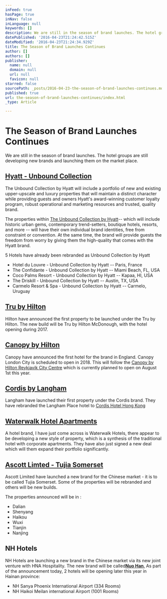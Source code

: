 ```yaml
---
inFeed: true
hasPage: true
inNav: false
inLanguage: null
keywords: []
description: We are still in the season of brand launches. The hotel groups are still developing new brands and launching them on the market place.
datePublished: '2016-04-23T21:24:42.515Z'
dateModified: '2016-04-23T21:24:34.929Z'
title: The Season of Brand Launches Continues
author: []
authors: []
publisher:
  name: null
  domain: null
  url: null
  favicon: null
starred: false
sourcePath: _posts/2016-04-23-the-season-of-brand-launches-continues.md
published: true
url: the-season-of-brand-launches-continues/index.html
_type: Article

---
```

# The Season of Brand Launches Continues

We are still in the season of brand launches. The hotel groups are still developing new brands and launching them on the market place.

## [Hyatt - Unbound Collection][0]

The Unbound Collection by Hyatt will include a portfolio of new and existing upper-upscale and luxury properties that will maintain a distinct character while providing guests and owners Hyatt's award-winning customer loyalty program, robust operational and marketing resources and trusted, quality brand.

The properties within [The Unbound Collection by Hyatt][1]-- which will include historic urban gems, contemporary trend-setters, boutique hotels, resorts, and more -- will have their own individual brand identities, free from constraint or convention. At the same time, the brand will provide guests the freedom from worry by giving them the high-quality that comes with the Hyatt brand.

5 Hotels have already been rebranded as Unbound Collection by Hyatt

* Hotel du Louvre - Unbound Collection by Hyatt -- Paris, France
* The Confidante - Unbound Collection by Hyatt -- Miami Beach, FL, USA
* Coco Palms Resort - Unbound Collection by Hyatt -- Kapaa, HI, USA
* The Driskill - Unbound Collection by Hyatt -- Austin, TX, USA
* Carmelo Resort & Spa - Unbound Collection by Hyatt -- Carmelo, Uruguay

## [Tru by Hilton][2]

Hilton have announced the first property to be launched under the Tru by Hilton. The new build will be Tru by Hilton McDonough, with the hotel opening during 2017\.

## [Canopy by Hilton][3]

Canopy have announced the first hotel for the brand in England. Canopy London City is scheduled to open in 2018\. This will follow the [Canopy by Hilton Reykjavik City Centre][4] which is currently planned to open on August 1st this year.

## [Cordis by Langham][5]

Langham have launched their first property under the Cordis brand. They have rebranded the Langham Place hotel to [Cordis Hotel Hong Kong][5]

## [Waterwalk Hotel Apartments][6]

A hotel brand, I have just come across is Waterwalk Hotels, there appear to be developing a new style of property, which is a synthesis of the traditional hotel with corporate apartments. They have also just signed a new deal which will them expand their portfolio significantly.

## [Ascott Limted - Tujia Somerset][7]

Ascott Limited have launched a new brand for the Chinese market - it is to be called Tujia Somerset. Some of the properties will be rebranded and others will be new builds.

The properties announced will be in :

* Dalian
* Shenyang
* Haikou
* Wuxi
* Tianjin
* Nanjing

## NH Hotels

NH Hotels are launching a new brand in the Chinese market via its new joint venture with HNA Hospitality. The new brand will be called[**Nuo Han**.][8] As part of the announcement today, 2 hotels will be opening later this year in Hainan province:

* NH Sanya Phoenix International Airport (334 Rooms)
* NH Haikoi Meilan international Airport (1001 Rooms)

[0]: http://newsroom.hyatt.com/030216Hyatt-Launches-New-Brand-The-Unbound-Collection-By-Hyatt
[1]: http://www.unboundcollectionbyhyatt.com/
[2]: http://trubyhilton.com/
[3]: http://canopy3.hilton.com/en/index.html
[4]: http://canopy3.hilton.com/en/hotels/iceland/canopy-by-hilton-reykjavik-city-centre-REKCAPY/index.html
[5]: http://www.cordishotels.com/en/hong-kong/
[6]: http://waterwalk.com/
[7]: http://www.servicedapartmentnews.com/home/news/2016/3/18/ascott-unveils-tujia-somerset-serviced-apartment-brand-in-china/
[8]: http://www.eturbonews.com/69932/nh-hotel-group-launches-chinese-brand